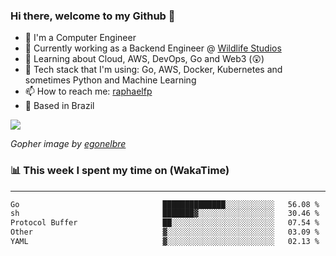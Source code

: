 ### Hi there, welcome to my Github 👋

- 📖 I'm a Computer Engineer
- 🔭 Currently working as a Backend Engineer @ [Wildlife Studios](https://wildlifestudios.com/)
- 🌱 Learning about Cloud, AWS, DevOps, Go and Web3 (😲)
- 🚀 Tech stack that I'm using: Go, AWS, Docker, Kubernetes and sometimes Python and Machine Learning
- 📫 How to reach me: [raphaelfp](https://linkedin.com/in/raphaelfp)
- 🏡 Based in Brazil

![](https://github.com/raphaelfp/gophers/blob/master/.thumb/animation/morning-coffee-3x.gif)

*Gopher image by [egonelbre](https://github.com/egonelbre/)*

### 📊 This week I spent my time on (WakaTime)

---

<!--START_SECTION:waka-->

```txt
Go                                ██████████████░░░░░░░░░░░   56.08 %
sh                                ███████▓░░░░░░░░░░░░░░░░░   30.46 %
Protocol Buffer                   ██░░░░░░░░░░░░░░░░░░░░░░░   07.54 %
Other                             ▓░░░░░░░░░░░░░░░░░░░░░░░░   03.09 %
YAML                              ▓░░░░░░░░░░░░░░░░░░░░░░░░   02.13 %
```

<!--END_SECTION:waka-->
